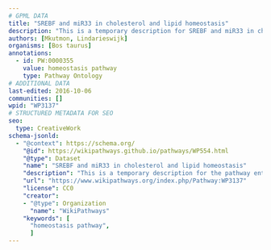 ```yaml
---
# GPML DATA
title: "SREBF and miR33 in cholesterol and lipid homeostasis"
description: "This is a temporary description for SREBF and miR33 in cholesterol and lipid homeostasis"
authors: [Mkutmon, Lindarieswijk]
organisms: [Bos taurus]
annotations:
  - id: PW:0000355
    value: homeostasis pathway
    type: Pathway Ontology
# ADDITIONAL DATA
last-edited: 2016-10-06
communities: []
wpid: "WP3137"
# STRUCTURED METADATA FOR SEO
seo:
  type: CreativeWork
schema-jsonld:
  - "@context": https://schema.org/
    "@id": https://wikipathways.github.io/pathways/WP554.html
    "@type": Dataset
    "name": "SREBF and miR33 in cholesterol and lipid homeostasis"
    "description": "This is a temporary description for the pathway entitled: SREBF and miR33 in cholesterol and lipid homeostasis"
    "url": "https://www.wikipathways.org/index.php/Pathway:WP3137"
    "license": CC0
    "creator":
    - "@type": Organization
      "name": "WikiPathways"
    "keywords": [
      "homeostasis pathway",
      ]
---
```

